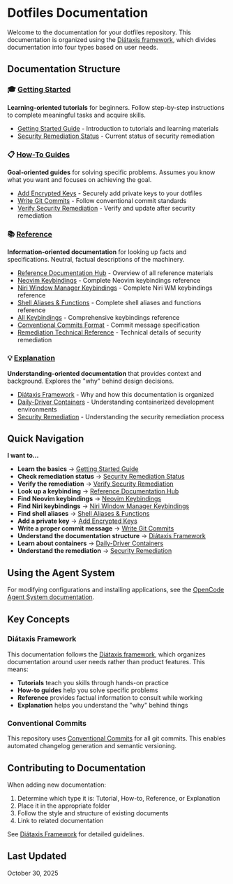 # Dotfiles Documentation

Welcome to the documentation for your dotfiles repository. This documentation is organized using the [Diátaxis framework](./explanation/diataxis-framework.md), which divides documentation into four types based on user needs.

## Documentation Structure

### 🎓 [Getting Started](./getting-started/)

**Learning-oriented tutorials** for beginners. Follow step-by-step instructions to complete meaningful tasks and acquire skills.

- [Getting Started Guide](./getting-started/README.md) - Introduction to tutorials and learning materials
- [Security Remediation Status](./getting-started/remediation-status.md) - Current status of security remediation

### 📋 [How-To Guides](./how-to/)

**Goal-oriented guides** for solving specific problems. Assumes you know what you want and focuses on achieving the goal.

- [Add Encrypted Keys](./how-to/add-encrypted-keys.md) - Securely add private keys to your dotfiles
- [Write Git Commits](./how-to/git-commits.md) - Follow conventional commit standards
- [Verify Security Remediation](./how-to/verify-remediation.md) - Verify and update after security remediation

### 📚 [Reference](./reference/)

**Information-oriented documentation** for looking up facts and specifications. Neutral, factual descriptions of the machinery.

- [Reference Documentation Hub](./reference/README.md) - Overview of all reference materials
- [Neovim Keybindings](./reference/nvim-keybindings.md) - Complete Neovim keybindings reference
- [Niri Window Manager Keybindings](./reference/niri-keybindings.md) - Complete Niri WM keybindings reference
- [Shell Aliases & Functions](./reference/shell-aliases.md) - Complete shell aliases and functions reference
- [All Keybindings](./reference/keybindings.md) - Comprehensive keybindings reference
- [Conventional Commits Format](./reference/conventional-commits-format.md) - Commit message specification
- [Remediation Technical Reference](./reference/remediation-details.md) - Technical details of security remediation

### 💡 [Explanation](./explanation/)

**Understanding-oriented documentation** that provides context and background. Explores the "why" behind design decisions.

- [Diátaxis Framework](./explanation/diataxis-framework.md) - Why and how this documentation is organized
- [Daily-Driver Containers](./explanation/daily-driver-containers.md) - Understanding containerized development environments
- [Security Remediation](./explanation/security-remediation.md) - Understanding the security remediation process

## Quick Navigation

**I want to...**

- **Learn the basics** → [Getting Started Guide](./getting-started/README.md)
- **Check remediation status** → [Security Remediation Status](./getting-started/remediation-status.md)
- **Verify the remediation** → [Verify Security Remediation](./how-to/verify-remediation.md)
- **Look up a keybinding** → [Reference Documentation Hub](./reference/README.md)
- **Find Neovim keybindings** → [Neovim Keybindings](./reference/nvim-keybindings.md)
- **Find Niri keybindings** → [Niri Window Manager Keybindings](./reference/niri-keybindings.md)
- **Find shell aliases** → [Shell Aliases & Functions](./reference/shell-aliases.md)
- **Add a private key** → [Add Encrypted Keys](./how-to/add-encrypted-keys.md)
- **Write a proper commit message** → [Write Git Commits](./how-to/git-commits.md)
- **Understand the documentation structure** → [Diátaxis Framework](./explanation/diataxis-framework.md)
- **Learn about containers** → [Daily-Driver Containers](./explanation/daily-driver-containers.md)
- **Understand the remediation** → [Security Remediation](./explanation/security-remediation.md)

## Using the Agent System

For modifying configurations and installing applications, see the [OpenCode Agent System documentation](../.opencode/README.md).

## Key Concepts

### Diátaxis Framework

This documentation follows the [Diátaxis framework](./explanation/diataxis-framework.md), which organizes documentation around user needs rather than product features. This means:

- **Tutorials** teach you skills through hands-on practice
- **How-to guides** help you solve specific problems
- **Reference** provides factual information to consult while working
- **Explanation** helps you understand the "why" behind things

### Conventional Commits

This repository uses [Conventional Commits](./how-to/git-commits.md) for all git commits. This enables automated changelog generation and semantic versioning.

## Contributing to Documentation

When adding new documentation:

1. Determine which type it is: Tutorial, How-to, Reference, or Explanation
2. Place it in the appropriate folder
3. Follow the style and structure of existing documents
4. Link to related documentation

See [Diátaxis Framework](./explanation/diataxis-framework.md) for detailed guidelines.

## Last Updated

October 30, 2025
